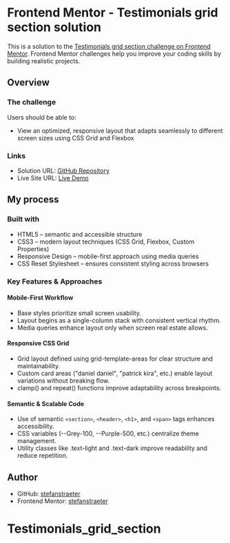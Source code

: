 # Frontend Mentor - Testimonials grid section solution

This is a solution to the [Testimonials grid section challenge on Frontend Mentor](https://www.frontendmentor.io/challenges/testimonials-grid-section-Nnw6J7Un7). Frontend Mentor challenges help you improve your coding skills by building realistic projects.

## Overview

### The challenge

Users should be able to:

- View an optimized, responsive layout that adapts seamlessly to different screen sizes using CSS Grid and Flexbox

### Links

- Solution URL: [GitHub Repository](https://github.com/stefanstraeter/Testimonials_grid_section.git)
- Live Site URL: [Live Demo](https://stefanstraeter.github.io/Four_card_feature_section/)

## My process

### Built with

- HTML5 – semantic and accessible structure
- CSS3 – modern layout techniques (CSS Grid, Flexbox, Custom Properties)
- Responsive Design – mobile-first approach using media queries
- CSS Reset Stylesheet – ensures consistent styling across browsers

### Key Features & Approaches

#### Mobile-First Workflow

- Base styles prioritize small screen usability.
- Layout begins as a single-column stack with consistent vertical rhythm.
- Media queries enhance layout only when screen real estate allows.

#### Responsive CSS Grid

- Grid layout defined using grid-template-areas for clear structure and maintainability.
- Custom card areas ("daniel daniel", "patrick kira", etc.) enable layout variations without breaking flow.
- clamp() and repeat() functions improve adaptability across breakpoints.

#### Semantic & Scalable Code

- Use of semantic `<section>`, `<header>`, `<h1>`, and `<span>` tags enhances accessibility.
- CSS variables (--Grey-100, --Purple-500, etc.) centralize theme management.
- Utility classes like .text-light and .text-dark improve readability and reduce repetition.

## Author

- GitHub: [stefanstraeter](https://github.com/stefanstraeter)
- Frontend Mentor: [stefanstraeter](https://www.frontendmentor.io/profile/stefanstraeter)

# Testimonials_grid_section

